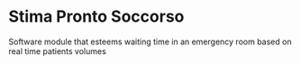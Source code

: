 # Stima Pronto Soccorso

Software module that esteems waiting time in an emergency room based on real time patients volumes
